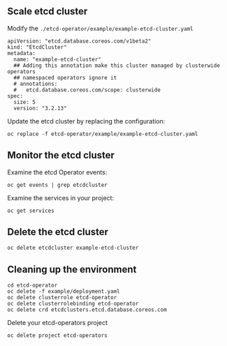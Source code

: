 ## Scale etcd cluster

Modify the `./etcd-operator/example/example-etcd-cluster.yaml`
```
apiVersion: "etcd.database.coreos.com/v1beta2"
kind: "EtcdCluster"
metadata:
  name: "example-etcd-cluster"
  ## Adding this annotation make this cluster managed by clusterwide operators
  ## namespaced operators ignore it
  # annotations:
  #   etcd.database.coreos.com/scope: clusterwide
spec:
  size: 5
  version: "3.2.13"
```

Update the etcd cluster by replacing the configuration:
```
oc replace -f etcd-operator/example/example-etcd-cluster.yaml
```

## Monitor the etcd cluster

Examine the etcd Operator events:
```
oc get events | grep etcdcluster
```

Examine the services in your project:
```
oc get services
```

## Delete the etcd cluster
```
oc delete etcdcluster example-etcd-cluster
```

## Cleaning up the environment
```
cd etcd-operator
oc delete -f example/deployment.yaml
oc delete clusterrole etcd-operator
oc delete clusterrolebinding etcd-operator
oc delete crd etcdclusters.etcd.database.coreos.com
```

Delete your etcd-operators project
```
oc delete project etcd-operators
```
